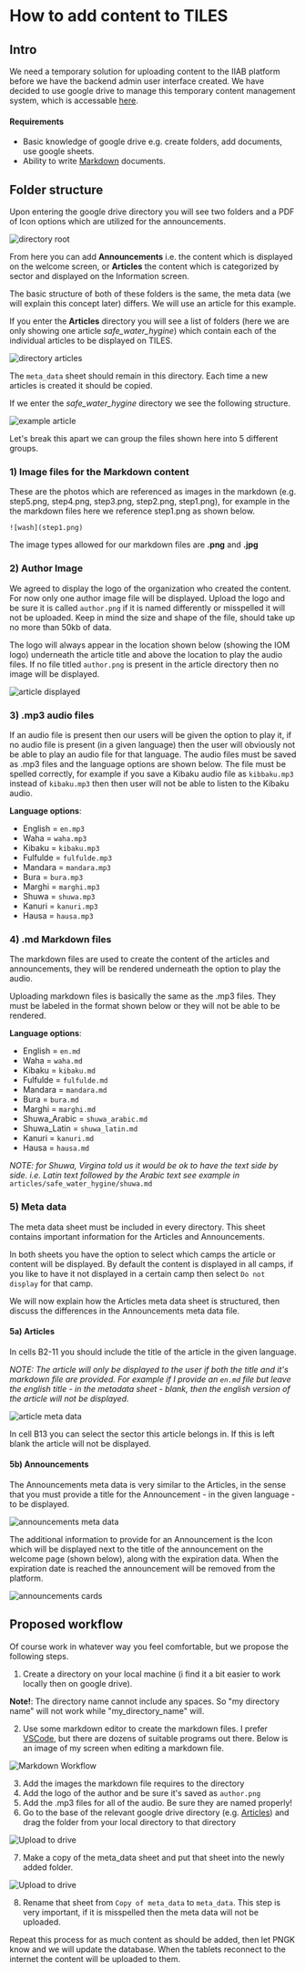 # How to add content to TILES

## Intro

We need a temporary solution for uploading content to the IIAB platform before we have the backend admin user interface created. We have decided to use google drive to manage this temporary content management system, which is accessable [here](https://drive.google.com/drive/folders/1wYpUXa5ImbUBa8M35Xwa-dT-F0N458Wj?usp=sharing).

#### Requirements

- Basic knowledge of google drive e.g. create folders, add documents, use google sheets.
- Ability to write [Markdown](https://en.wikipedia.org/wiki/Markdown) documents.

## Folder structure

Upon entering the google drive directory you will see two folders and a PDF of Icon options which are utilized for the announcements.

![directory root](../images/tutorials/how_to_add_content/dirRoot.png)

From here you can add **Announcements** i.e. the content which is displayed on the welcome screen, or **Articles** the content which is categorized by sector and displayed on the Information screen.

The basic structure of both of these folders is the same, the meta data (we will explain this concept later) differs. We will use an article for this example.

If you enter the **Articles** directory you will see a list of folders (here we are only showing one article _safe_water_hygine_) which contain each of the individual articles to be displayed on TILES.

![directory articles](../images/tutorials/how_to_add_content/dirArticles.png)

The `meta_data` sheet should remain in this directory. Each time a new articles is created it should be copied.

If we enter the _safe_water_hygine_ directory we see the following structure.

![example article](../images/tutorials/how_to_add_content/dirExampleArticle.png)

Let's break this apart we can group the files shown here into 5 different groups.

### 1) Image files for the Markdown content

These are the photos which are referenced as images in the markdown (e.g. step5.png, step4.png, step3.png, step2.png, step1.png), for example in the the markdown files here we reference step1.png as shown below.

`![wash](step1.png)`

The image types allowed for our markdown files are **.png** and **.jpg**

### 2) Author Image

We agreed to display the logo of the organization who created the content. For now only one author image file will be displayed. Upload the logo and be sure it is called `author.png` if it is named differently or misspelled it will not be uploaded. Keep in mind the size and shape of the file, should take up no more than 50kb of data.

The logo will always appear in the location shown below (showing the IOM logo) underneath the article title and above the location to play the audio files. If no file titled `author.png` is present in the article directory then no image will be displayed.

![article displayed](../images/tutorials/how_to_add_content/displayedExampleArticle.png)

### 3) .mp3 audio files

If an audio file is present then our users will be given the option to play it, if no audio file is present (in a given language) then the user will obviously not be able to play an audio file for that language. The audio files must be saved as .mp3 files and the language options are shown below. The file must be spelled correctly, for example if you save a Kibaku audio file as `kibbaku.mp3` instead of `kibaku.mp3` then then user will not be able to listen to the Kibaku audio.

**Language options**:

- English = `en.mp3`
- Waha = `waha.mp3`
- Kibaku = `kibaku.mp3`
- Fulfulde = `fulfulde.mp3`
- Mandara = `mandara.mp3`
- Bura = `bura.mp3`
- Marghi = `marghi.mp3`
- Shuwa = `shuwa.mp3`
- Kanuri = `kanuri.mp3`
- Hausa = `hausa.mp3`

### 4) .md Markdown files

The markdown files are used to create the content of the articles and announcements, they will be rendered underneath the option to play the audio.

Uploading markdown files is basically the same as the .mp3 files. They must be labeled in the format shown below or they will not be able to be rendered.

**Language options**:

- English = `en.md`
- Waha = `waha.md`
- Kibaku = `kibaku.md`
- Fulfulde = `fulfulde.md`
- Mandara = `mandara.md`
- Bura = `bura.md`
- Marghi = `marghi.md`
- Shuwa_Arabic = `shuwa_arabic.md`
- Shuwa_Latin = `shuwa_latin.md`
- Kanuri = `kanuri.md`
- Hausa = `hausa.md`

_NOTE: for Shuwa, Virgina told us it would be ok to have the text side by side. i.e. Latin text followed by the Arabic text see example in_ `articles/safe_water_hygine/shuwa.md`

### 5) Meta data

The meta data sheet must be included in every directory. This sheet contains important information for the Articles and Announcements.

In both sheets you have the option to select which camps the article or content will be displayed. By default the content is displayed in all camps, if you like to have it not displayed in a certain camp then select `Do not display` for that camp.

We will now explain how the Articles meta data sheet is structured, then discuss the differences in the Announcements meta data file.

#### 5a) Articles

In cells B2-11 you should include the title of the article in the given language.

_NOTE: The article will only be displayed to the user if both the title and it's markdown file are provided. For example if I provide an `en.md` file but leave the english title - in the metadata sheet - blank, then the english version of the article will not be displayed._

![article meta data](../images/tutorials/how_to_add_content/metaDataArticles.png)

In cell B13 you can select the sector this article belongs in. If this is left blank the article will not be displayed.

#### 5b) Announcements

The Announcements meta data is very similar to the Articles, in the sense that you must provide a title for the Announcement - in the given language - to be displayed.

![announcements meta data](../images/tutorials/how_to_add_content/metaDataAnnouncements.png)

The additional information to provide for an Announcement is the Icon which will be displayed next to the title of the announcement on the welcome page (shown below), along with the expiration data. When the expiration date is reached the announcement will be removed from the platform.

![announcements cards](../images/tutorials/how_to_add_content/announcementCards.png)

## Proposed workflow

Of course work in whatever way you feel comfortable, but we propose the following steps.

1. Create a directory on your local machine (i find it a bit easier to work locally then on google drive).

**Note!**: The directory name cannot include any spaces. So "my directory name" will not work while "my_directory_name" will.

2. Use some markdown editor to create the markdown files. I prefer [VSCode](https://code.visualstudio.com/), but there are dozens of suitable programs out there. Below is an image of my screen when editing a markdown file.

![Markdown Workflow](../images/tutorials/how_to_add_content/markdownWorkflowExample.png)

3. Add the images the markdown file requires to the directory
4. Add the logo of the author and be sure it's saved as `author.png`
5. Add the .mp3 files for all of the audio. Be sure they are named properly!
6. Go to the base of the relevant google drive directory (e.g. [Articles](https://drive.google.com/open?id=1NqlV3akLjEmbeniKg4_GcmwzXKM_QG9P)) and drag the folder from your local directory to that directory

![Upload to drive](../images/tutorials/how_to_add_content/uploadToGoogleDrive.gif)

7. Make a copy of the meta_data sheet and put that sheet into the newly added folder.

![Upload to drive](../images/tutorials/how_to_add_content/copyMetaData.gif)

8. Rename that sheet from `Copy of meta_data` to `meta_data`. This step is very important, if it is misspelled then the meta data will not be uploaded.

Repeat this process for as much content as should be added, then let PNGK know and we will update the database. When the tablets reconnect to the internet the content will be uploaded to them.
